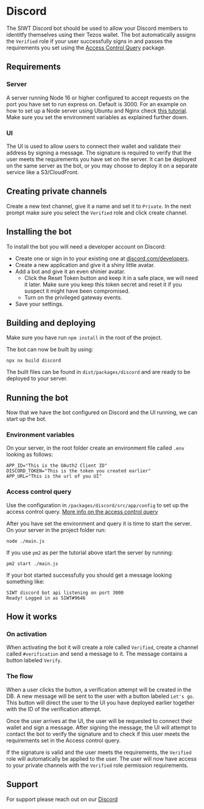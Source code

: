# Discord
The SIWT Discord bot should be used to allow your Discord members to identitfy themselves using their Tezos wallet. The bot automatically assigns the `Verified` role if your user successfully signs in and passes the requirements you set using the [Access Control Query](https://github.com/StakeNow/SIWT/tree/develop/packages/acq) package.

## Requirements

### Server
A server running Node 16 or higher configured to accept requests on the port you have set to run express on. Default is 3000.
For an example on how to set up a Node server using Ubuntu and Nginx check [this tutorial](https://www.digitalocean.com/community/tutorials/how-to-set-up-a-node-js-application-for-production-on-ubuntu-18-04). Make sure you set the environment variables as explained further down.

### UI
The UI is used to allow users to connect their wallet and validate their address by signing a message. The signature is required to verify that the user meets the requirements you have set on the server. It can be deployed on the same server as the bot, or you may choose to deploy it on a separate service like a S3/CloudFront. 

## Creating private channels
Create a new text channel, give it a name and set it to `Private`.
In the next prompt make sure you select the `Verified` role and click create channel.

## Installing the bot
To install the bot you will need a developer account on Discord:

- Create one or sign in to your existing one at [discord.com/developers](https://discord.com/developers).
- Create a new application and give it a shiny little avatar.
- Add a bot and give it an even shinier avatar.
  - Click the Reset Token button and keep it in a safe place, we will need it later. Make sure you keep this token secret and reset it if you suspect it might have been compromised.
  - Turn on the privileged gateway events.
- Save your settings.

## Building and deploying
Make sure you have run `npm install` in the root of the project.

The bot can now be built by using:
```
npx nx build discord
```
The built files can be found in `dist/packages/discord` and are ready to be deployed to your server.

## Running the bot
Now that we have the bot configured on Discord and the UI running, we can start up the bot.

### Environment variables
On your server, in the root folder create an environment file called `.env` looking as follows:

```
APP_ID="This is the OAuth2 Client ID"
DISCORD_TOKEN="This is the token you created earlier"
APP_URL="This is the url of you UI"
```

### Access control query
Use the configuration in `/packages/discord/src/app/config` to set up the access control query.
[More info on the access control query](https://github.com/StakeNow/SIWT/tree/develop/packages/acq)

After you have set the environment and query it is time to start the server.
On your server in the project folder run:
```
node ./main.js
```

If you use `pm2` as per the tutorial above start the server by running:
```
pm2 start ./main.js
```

If your bot started successfully you should get a message looking something like:
```
SIWT discord bot api listening on port 3000
Ready! Logged in as SIWT#9646
```

## How it works

### On activation
When activating the bot it will create a role called `Verified`, create a channel called `#verification` and send a message to it.
The message contains a button labeled `Verify`. 

### The flow
When a user clicks the button, a verification attempt will be created in the DB.
A new message will be sent to the user with a button labeled `Let's go`.
This button will direct the user to the UI you have deployed earlier together with the ID of the verification attempt.

Once the user arrives at the UI, the user will be requested to connect their wallet and sign a message.
After signing the message, the UI will attempt to contact the bot to verify the signature and to check if this user meets
the requirements set in the Access control query.

If the signature is valid and the user meets the requirements, the `Verified` role will automatically be applied to the user.
The user will now have access to your private channels with the `Verified` role permission requirements.

## Support
For support please reach out on our [Discord](https://discord.com/invite/6J3bjhkpxm?utm_source=GH&utm_medium=GH&utm_campaign=GH)
